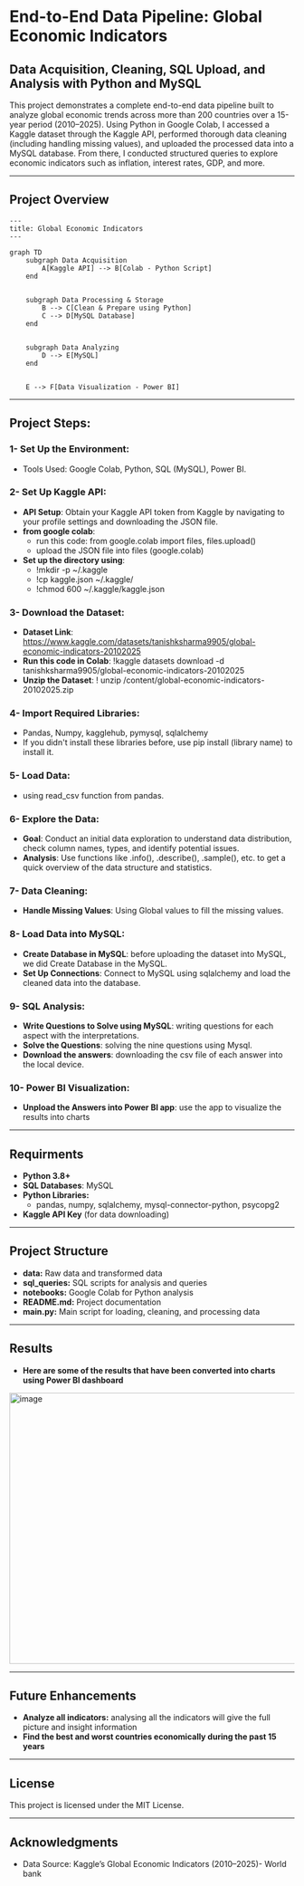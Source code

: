 # End-to-End Data Pipeline: Global Economic Indicators

## Data Acquisition, Cleaning, SQL Upload, and Analysis with Python and MySQL

This project demonstrates a complete end-to-end data pipeline built to analyze global economic trends across more than 200 countries over a 15-year period (2010–2025). Using Python in Google Colab, I accessed a Kaggle dataset through the Kaggle API, performed thorough data cleaning (including handling missing values), and uploaded the processed data into a MySQL database. From there, I conducted structured queries to explore economic indicators such as inflation, interest rates, GDP, and more.

---

## Project Overview

```mermaid
---
title: Global Economic Indicators
---

graph TD
    subgraph Data Acquisition
        A[Kaggle API] --> B[Colab - Python Script]
    end


    subgraph Data Processing & Storage
        B --> C[Clean & Prepare using Python]
        C --> D[MySQL Database]
    end


    subgraph Data Analyzing
        D --> E[MySQL]
    end


    E --> F[Data Visualization - Power BI]
```

---

## Project Steps:

### 1- Set Up the Environment:
* Tools Used: Google Colab, Python, SQL (MySQL), Power BI.

### 2- Set Up Kaggle API:
* **API Setup**: Obtain your Kaggle API token from Kaggle by navigating to your profile settings and downloading the JSON file.
* **from google colab**:
    * run this code: from google.colab import files, files.upload()
    * upload the JSON file into files (google.colab)
 * **Set up the directory using**:
     * !mkdir -p ~/.kaggle
     * !cp kaggle.json ~/.kaggle/
     * !chmod 600 ~/.kaggle/kaggle.json
  
### 3- Download the Dataset:
* **Dataset Link**: https://www.kaggle.com/datasets/tanishksharma9905/global-economic-indicators-20102025
* **Run this code in Colab**: !kaggle datasets download -d tanishksharma9905/global-economic-indicators-20102025
* **Unzip the Dataset**: ! unzip /content/global-economic-indicators-20102025.zip

### 4- Import Required Libraries:
* Pandas, Numpy, kagglehub, pymysql, sqlalchemy
* If you didn't install these libraries before, use pip install (library name) to install it.

### 5- Load Data:
* using read_csv function from pandas.

### 6- Explore the Data:
* **Goal**: Conduct an initial data exploration to understand data distribution, check column names, types, and identify potential issues.
* **Analysis**: Use functions like .info(), .describe(), .sample(), etc. to get a quick overview of the data structure and statistics.

### 7- Data Cleaning:
* **Handle Missing Values**: Using Global values to fill the missing values.

### 8- Load Data into MySQL:
* **Create Database in MySQL**: before uploading the dataset into MySQL, we did Create Database in the MySQL.
* **Set Up Connections**: Connect to MySQL using sqlalchemy and load the cleaned data into the database.

### 9- SQL Analysis:
* **Write Questions to Solve using MySQL**: writing questions for each aspect with the interpretations.
* **Solve the Questions**: solving the nine questions using Mysql.
* **Download the answers**: downloading the csv file of each answer into the local device.

### 10- Power BI Visualization:
* **Unpload the Answers into Power BI app**: use the app to visualize the results into charts
___

## Requirments
* **Python 3.8+**
* **SQL Databases**: MySQL
* **Python Libraries:**
    * pandas, numpy, sqlalchemy, mysql-connector-python, psycopg2
* **Kaggle API Key** (for data downloading)

---

## Project Structure
* **data:** Raw data and transformed data
* **sql_queries:** SQL scripts for analysis and queries
* **notebooks:** Google Colab for Python analysis
* **README.md:** Project documentation
* **main.py:** Main script for loading, cleaning, and processing data

---

## Results

* **Here are some of the results that have been converted into charts using Power BI dashboard** 
<img width="871" height="479" alt="image" src="https://github.com/user-attachments/assets/82eb252b-3a99-4e4d-b0e9-49142b2e6981" />


---

## Future Enhancements
* **Analyze all indicators:** analysing all the indicators will give the full picture and insight information
* **Find the best and worst countries economically during the past 15 years**

---

## License
This project is licensed under the MIT License.

---

## Acknowledgments
* Data Source: Kaggle’s Global Economic Indicators (2010–2025)- World bank

